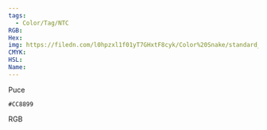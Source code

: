 ```yaml
---
tags:
  - Color/Tag/NTC
RGB:
Hex:
img: https://filedn.com/l0hpzxl1f01yT7GHxtF8cyk/Color%20Snake/standard_csv_to_svg/CC8899.svg
CMYK:
HSL:
Name:
---
```

Puce
```palette
#CC8899
```
RGB
